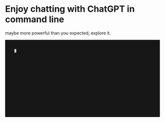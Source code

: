 # Enjoy chatting with ChatGPT in command line

maybe more powerful than you expected, explore it.

<img width="800" src="./demo.gif" />
